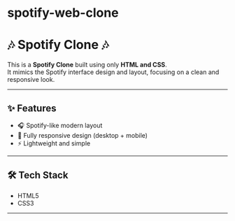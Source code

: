 # spotify-web-clone

# 🎶 Spotify Clone 🎶

This is a **Spotify Clone** built using only **HTML and CSS**.  
It mimics the Spotify interface design and layout, focusing on a clean and responsive look.  

---

## ✨ Features
- 🎧 Spotify-like modern layout  
- 📱 Fully responsive design (desktop + mobile)  
- ⚡ Lightweight and simple  

---

## 🛠️ Tech Stack
- HTML5  
- CSS3  

---


